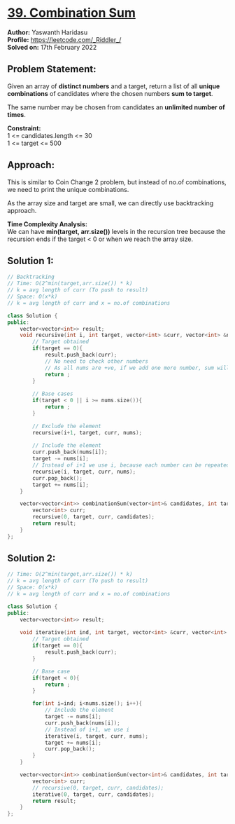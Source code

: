 # [39. Combination Sum](https://leetcode.com/problems/combination-sum/)

**Author:** Yaswanth Haridasu <br> 
**Profile:** https://leetcode.com/_Riddler_/ <br>
**Solved on:** 17th February 2022

## Problem Statement:
Given an array of **distinct numbers** and a target, return a list of all **unique combinations** of candidates where the chosen numbers **sum to target**. 

The same number may be chosen from candidates an **unlimited number of times**.

**Constraint:** <br>
1 <= candidates.length <= 30 <br>
1 <= target <= 500

## Approach:

This is similar to Coin Change 2 problem, but instead of no.of combinations, we need to print the unique combinations.

As the array size and target are small, we can directly use backtracking approach.

**Time Complexity Analysis:** <br>
We can have **min(target, arr.size())** levels in the recursion tree because the recursion ends if the target < 0 or when we reach the array size.

## Solution 1: 
```cpp
// Backtracking
// Time: O(2^min(target,arr.size()) * k) 
// k = avg length of curr (To push to result)
// Space: O(x*k)
// k = avg length of curr and x = no.of combinations

class Solution {
public:
    vector<vector<int>> result;
    void recursive(int i, int target, vector<int> &curr, vector<int> &nums){
        // Target obtained
        if(target == 0){
            result.push_back(curr);
            // No need to check other numbers
            // As all nums are +ve, if we add one more number, sum will be greater than target
            return ;
        }
        
        // Base cases
        if(target < 0 || i >= nums.size()){
            return ;
        }

        // Exclude the element
        recursive(i+1, target, curr, nums);
        
        // Include the element
        curr.push_back(nums[i]);
        target -= nums[i];
        // Instead of i+1 we use i, because each number can be repeated any no.of times
        recursive(i, target, curr, nums);
        curr.pop_back();
        target += nums[i];
    }

    vector<vector<int>> combinationSum(vector<int>& candidates, int target) {
        vector<int> curr;
        recursive(0, target, curr, candidates);
        return result;
    }
};
```
## Solution 2: 
```cpp
// Time: O(2^min(target,arr.size()) * k) 
// k = avg length of curr (To push to result)
// Space: O(x*k)
// k = avg length of curr and x = no.of combinations

class Solution {
public:
    vector<vector<int>> result;
    
    void iterative(int ind, int target, vector<int> &curr, vector<int> &nums){
        // Target obtained
        if(target == 0){
            result.push_back(curr);
        }

        // Base case
        if(target < 0){
            return ;
        }

        for(int i=ind; i<nums.size(); i++){
            // Include the element
            target -= nums[i];
            curr.push_back(nums[i]);
            // Instead of i+1, we use i
            iterative(i, target, curr, nums);
            target += nums[i];
            curr.pop_back();
        }
    }

    vector<vector<int>> combinationSum(vector<int>& candidates, int target) {
        vector<int> curr;
        // recursive(0, target, curr, candidates);
        iterative(0, target, curr, candidates);
        return result;
    }
};
```